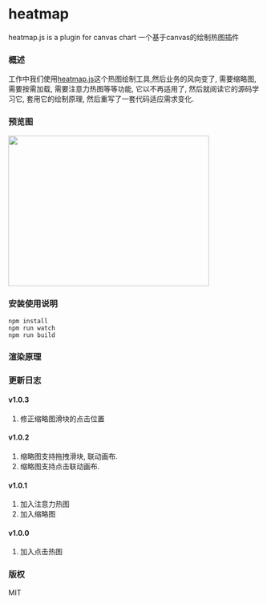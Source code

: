 # heatmap
heatmap.js is a plugin for canvas chart 一个基于canvas的绘制热图插件

### 概述
工作中我们使用[heatmap.js](https://www.patrick-wied.at/static/heatmapjs/)这个热图绘制工具,然后业务的风向变了, 
需要缩略图, 需要按需加载, 需要注意力热图等等功能, 它以不再适用了, 然后就阅读它的源码学习它, 
套用它的绘制原理, 然后重写了一套代码适应需求变化.

### 预览图

<img src="https://github.com/tm-roamer/heatmap/blob/master/doc/demo.png" width="400" height="300" >

### 安装使用说明

    npm install
    npm run watch
    npm run build

### 渲染原理
 
### 更新日志

#### v1.0.3
1. 修正缩略图滑块的点击位置

#### v1.0.2
1. 缩略图支持拖拽滑块, 联动画布.
2. 缩略图支持点击联动画布.

#### v1.0.1
1. 加入注意力热图
2. 加入缩略图

#### v1.0.0
1. 加入点击热图

### 版权
MIT